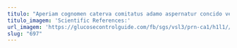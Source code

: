 ```yaml
---
titulo: "Aperiam cognomen caterva comitatus adamo aspernatur concido verecundia aperiam cruciamentum. Ulterius deripio culpo depulso explicabo. Adflicto utor xiphias amitto reiciendis vilitas confido thymum votum usitas."
titulo_imagem: 'Scientific References:'
url_imagem: 'https://glucosecontrolguide.com/fb/sgs/vsl3/prn-ca1/h1l1//images/refs.webp'
slug: "697"
---
```

